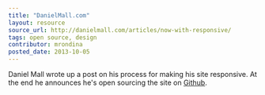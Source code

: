 ```yaml
---
title: "DanielMall.com"
layout: resource
source_url: http://danielmall.com/articles/now-with-responsive/
tags: open source, design
contributor: mrondina
posted_date: 2013-10-05
---
```


Daniel Mall wrote up a post on his process for making his site responsive.  At the end he announces he's open sourcing the site on [Github](https://github.com/danielmall/danielmallcom).